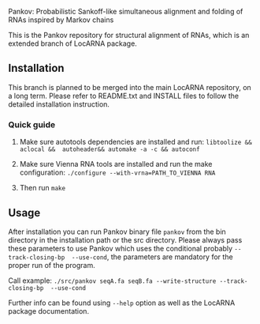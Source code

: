 Pankov: Probabilistic Sankoff-like simultaneous alignment and folding of RNAs inspired by Markov chains

This is the Pankov repository for structural alignment of RNAs, which is an extended branch of LocARNA package.


## Installation 
This branch is planned to be merged into the main LocARNA repository, on a long term. Please refer to README.txt and INSTALL files to follow the detailed installation instruction.

### Quick guide
1. Make sure autotools dependencies are installed and run: `libtoolize && aclocal &&  autoheader&& automake -a -c && autoconf`

2. Make sure Vienna RNA tools are installed and run the make configuration: `./configure --with-vrna=PATH_TO_VIENNA RNA`

3. Then run `make`

## Usage
After installation you can run Pankov binary file `pankov` from the bin directory in the installation path or the src directory.
Please always pass these parameters to use Pankov which uses the conditional probably `--track-closing-bp  --use-cond`, the parameters are mandatory for the proper run of the program.

Call example:
`./src/pankov seqA.fa seqB.fa --write-structure --track-closing-bp  --use-cond`

Further info can be found using `--help` option as well as the LocARNA package documentation.
